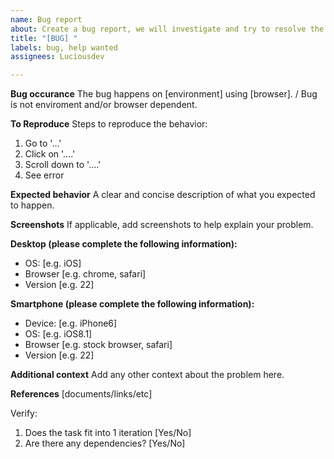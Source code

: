 ```yaml
---
name: Bug report
about: Create a bug report, we will investigate and try to resolve the mentioned issue.
title: "[BUG] "
labels: bug, help wanted
assignees: Luciousdev

---
```


**Bug occurance**
The bug happens on [environment] using [browser]. / Bug is not enviroment and/or browser dependent.

**To Reproduce**
Steps to reproduce the behavior:
1. Go to '...'
2. Click on '....'
3. Scroll down to '....'
4. See error

**Expected behavior**
A clear and concise description of what you expected to happen.

**Screenshots**
If applicable, add screenshots to help explain your problem.

**Desktop (please complete the following information):**
 - OS: [e.g. iOS]
 - Browser [e.g. chrome, safari]
 - Version [e.g. 22]

**Smartphone (please complete the following information):**
 - Device: [e.g. iPhone6]
 - OS: [e.g. iOS8.1]
 - Browser [e.g. stock browser, safari]
 - Version [e.g. 22]

**Additional context**
Add any other context about the problem here.

**References**
[documents/links/etc]

Verify:
1. Does the task fit into 1 iteration [Yes/No]
2. Are there any dependencies? [Yes/No]
